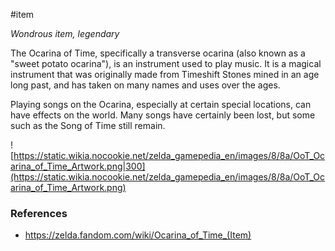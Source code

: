  #item 

*Wondrous item, legendary*

The Ocarina of Time, specifically a transverse ocarina (also known as a "sweet potato ocarina"), is an instrument used to play music. It is a magical instrument that was originally made from Timeshift Stones mined in an age long past, and has taken on many names and uses over the ages.

Playing songs on the Ocarina, especially at certain special locations, can have effects on the world. Many songs have certainly been lost, but some such as the Song of Time still remain.


![https://static.wikia.nocookie.net/zelda_gamepedia_en/images/8/8a/OoT_Ocarina_of_Time_Artwork.png|300](https://static.wikia.nocookie.net/zelda_gamepedia_en/images/8/8a/OoT_Ocarina_of_Time_Artwork.png)

### References

* https://zelda.fandom.com/wiki/Ocarina_of_Time_(Item)
